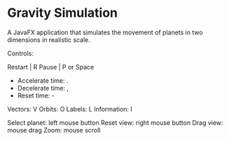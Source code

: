 # Gravity Simulation
A JavaFX application that simulates the movement of planets in two dimensions in realistic scale.

Controls:

Restart | R
Pause | P or Space
* Accelerate time: .
* Decelerate time: ,
* Reset time: -

Vectors: V
Orbits: O
Labels: L
Information: I

Select planet: left mouse button
Reset view: right mouse button
Drag view: mouse drag
Zoom: mouse scroll
